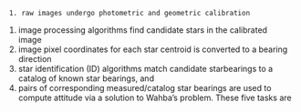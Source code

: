 	 1. raw images undergo photometric and geometric calibration
 1. image processing algorithms find candidate stars in the calibrated image
 2. image pixel coordinates for each star centroid is converted to a bearing direction
 3. star identification (ID) algorithms match candidate starbearings to a catalog of known star bearings, and
 4.  pairs of corresponding measured/catalog star bearings are used to compute attitude via a solution to Wahba’s problem. These five tasks are 